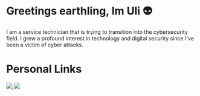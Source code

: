 # Greetings earthling, Im Uli 👽

I am a service technician that is trying to transition into the cybersecurity field. I grew a profound interest in technology and digital security since I've been a victim of cyber attacks.

# Personal Links
<a href="https://www.linkedin.com/in/ulises-aguilar-46794825a/">
  <img src="https://img.shields.io/badge/-LinkedIn-0072b1?&style=for-the-badge&logo=linkedin&logoColor=white" />
</a>
<a href="https://profile.indeed.com/p/ulisesa-lfm3n5l">
  <img src="https://img.shields.io/badge/Indeed-808080?style=for-the-badge&logo=indeed&logoColor=white" />
</a>


<!--
**uli385899/uli385899** is a ✨ _special_ ✨ repository because its `README.md` (this file) appears on your GitHub profile.

Here are some ideas to get you started:

- 🔭 I’m currently working on ...
- 🌱 I’m currently learning ...
- 👯 I’m looking to collaborate on ...
- 🤔 I’m looking for help with ...
- 💬 Ask me about ...
- 📫 How to reach me: ...
- 😄 Pronouns: ...
- ⚡ Fun fact: ...
-->
